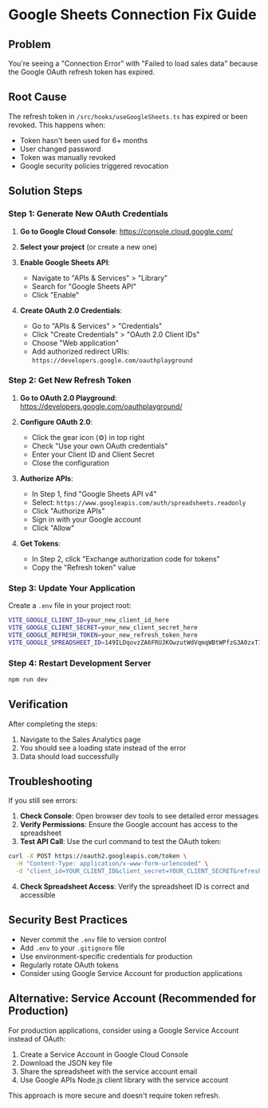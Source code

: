 # Google Sheets Connection Fix Guide

## Problem
You're seeing a "Connection Error" with "Failed to load sales data" because the Google OAuth refresh token has expired.

## Root Cause
The refresh token in `/src/hooks/useGoogleSheets.ts` has expired or been revoked. This happens when:
- Token hasn't been used for 6+ months
- User changed password
- Token was manually revoked
- Google security policies triggered revocation

## Solution Steps

### Step 1: Generate New OAuth Credentials

1. **Go to Google Cloud Console**: https://console.cloud.google.com/
2. **Select your project** (or create a new one)
3. **Enable Google Sheets API**:
   - Navigate to "APIs & Services" > "Library"
   - Search for "Google Sheets API"
   - Click "Enable"

4. **Create OAuth 2.0 Credentials**:
   - Go to "APIs & Services" > "Credentials"
   - Click "Create Credentials" > "OAuth 2.0 Client IDs"
   - Choose "Web application"
   - Add authorized redirect URIs: `https://developers.google.com/oauthplayground`

### Step 2: Get New Refresh Token

1. **Go to OAuth 2.0 Playground**: https://developers.google.com/oauthplayground/
2. **Configure OAuth 2.0**:
   - Click the gear icon (⚙️) in top right
   - Check "Use your own OAuth credentials"
   - Enter your Client ID and Client Secret
   - Close the configuration

3. **Authorize APIs**:
   - In Step 1, find "Google Sheets API v4"
   - Select: `https://www.googleapis.com/auth/spreadsheets.readonly`
   - Click "Authorize APIs"
   - Sign in with your Google account
   - Click "Allow"

4. **Get Tokens**:
   - In Step 2, click "Exchange authorization code for tokens"
   - Copy the "Refresh token" value

### Step 3: Update Your Application

Create a `.env` file in your project root:

```bash
VITE_GOOGLE_CLIENT_ID=your_new_client_id_here
VITE_GOOGLE_CLIENT_SECRET=your_new_client_secret_here
VITE_GOOGLE_REFRESH_TOKEN=your_new_refresh_token_here
VITE_GOOGLE_SPREADSHEET_ID=149ILDqovzZA6FRUJKOwzutWdVqmqWBtWPfzG3A0zxTI
```

### Step 4: Restart Development Server

```bash
npm run dev
```

## Verification

After completing the steps:
1. Navigate to the Sales Analytics page
2. You should see a loading state instead of the error
3. Data should load successfully

## Troubleshooting

If you still see errors:

1. **Check Console**: Open browser dev tools to see detailed error messages
2. **Verify Permissions**: Ensure the Google account has access to the spreadsheet
3. **Test API Call**: Use the curl command to test the OAuth token:

```bash
curl -X POST https://oauth2.googleapis.com/token \
  -H "Content-Type: application/x-www-form-urlencoded" \
  -d "client_id=YOUR_CLIENT_ID&client_secret=YOUR_CLIENT_SECRET&refresh_token=YOUR_REFRESH_TOKEN&grant_type=refresh_token"
```

4. **Check Spreadsheet Access**: Verify the spreadsheet ID is correct and accessible

## Security Best Practices

- Never commit the `.env` file to version control
- Add `.env` to your `.gitignore` file
- Use environment-specific credentials for production
- Regularly rotate OAuth tokens
- Consider using Google Service Account for production applications

## Alternative: Service Account (Recommended for Production)

For production applications, consider using a Google Service Account instead of OAuth:

1. Create a Service Account in Google Cloud Console
2. Download the JSON key file
3. Share the spreadsheet with the service account email
4. Use Google APIs Node.js client library with the service account

This approach is more secure and doesn't require token refresh.
